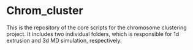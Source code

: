 # Chrom_cluster
This is the repository of the core scripts for the chromosome clustering project. It includes two individual folders, which is responsible for 1d extrusion and 3d MD simulation, respectively.
